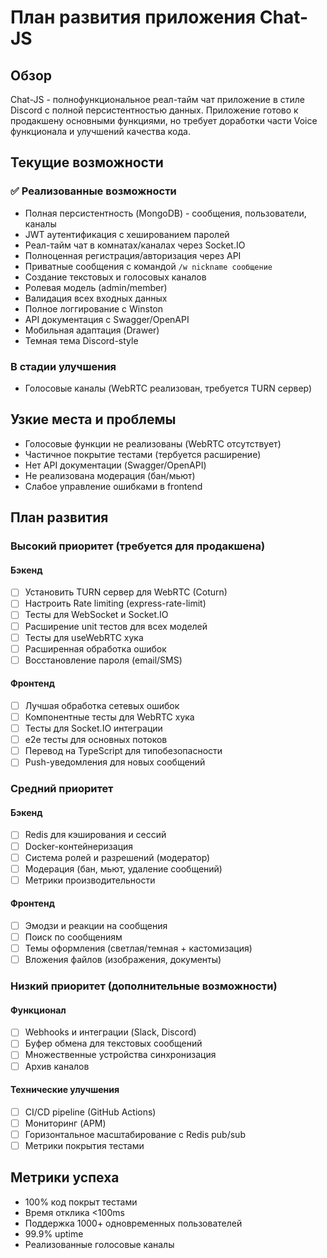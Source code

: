 # План развития приложения Chat-JS

## Обзор

Chat-JS - полнофункциональное реал-тайм чат приложение в стиле Discord с полной персистентностью данных. Приложение готово к продакшену основными функциями, но требует доработки части Voice функционала и улучшений качества кода.

## Текущие возможности

### ✅ Реализованные возможности
- Полная персистентность (MongoDB) - сообщения, пользователи, каналы
- JWT аутентификация с хешированием паролей
- Реал-тайм чат в комнатах/каналах через Socket.IO
- Полноценная регистрация/авторизация через API
- Приватные сообщения с командой `/w nickname сообщение`
- Создание текстовых и голосовых каналов
- Ролевая модель (admin/member)
- Валидация всех входных данных
- Полное логгирование с Winston
- API документация с Swagger/OpenAPI
- Мобильная адаптация (Drawer)
- Темная тема Discord-style

### В стадии улучшения
- Голосовые каналы (WebRTC реализован, требуется TURN сервер)

## Узкие места и проблемы

- Голосовые функции не реализованы (WebRTC отсутствует)
- Частичное покрытие тестами (тербуется расширение)
- Нет API документации (Swagger/OpenAPI)
- Не реализована модерация (бан/мьют)
- Слабое управление ошибками в frontend

## План развития

### Высокий приоритет (требуется для продакшена)

#### Бэкенд
- [ ] Установить TURN сервер для WebRTC (Coturn)
- [ ] Настроить Rate limiting (express-rate-limit)
- [ ] Тесты для WebSocket и Socket.IO
- [ ] Расширение unit тестов для всех моделей
- [ ] Тесты для useWebRTC хука
- [ ] Расширенная обработка ошибок
- [ ] Восстановление пароля (email/SMS)

#### Фронтенд
- [ ] Лучшая обработка сетевых ошибок
- [ ] Компонентные тесты для WebRTC хука
- [ ] Тесты для Socket.IO интеграции
- [ ] e2e тесты для основных потоков
- [ ] Перевод на TypeScript для типобезопасности
- [ ] Push-уведомления для новых сообщений

### Средний приоритет

#### Бэкенд
- [ ] Redis для кэширования и сессий
- [ ] Docker-контейнеризация
- [ ] Система ролей и разрешений (модератор)
- [ ] Модерация (бан, мьют, удаление сообщений)
- [ ] Метрики производительности

#### Фронтенд
- [ ] Эмодзи и реакции на сообщения
- [ ] Поиск по сообщениям
- [ ] Темы оформления (светлая/темная + кастомизация)
- [ ] Вложения файлов (изображения, документы)

### Низкий приоритет (дополнительные возможности)

#### Функционал
- [ ] Webhooks и интеграции (Slack, Discord)
- [ ] Буфер обмена для текстовых сообщений
- [ ] Множественные устройства синхронизация
- [ ] Архив каналов

#### Технические улучшения
- [ ] CI/CD pipeline (GitHub Actions)
- [ ] Мониторинг (APM)
- [ ] Горизонтальное масштабирование с Redis pub/sub
- [ ] Метрики покрытия тестами

## Метрики успеха
- 100% код покрыт тестами
- Время отклика <100ms
- Поддержка 1000+ одновременных пользователей
- 99.9% uptime
- Реализованные голосовые каналы
